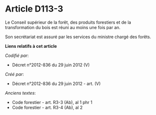 # Article D113-3

Le Conseil supérieur de la forêt, des produits forestiers et de la transformation du bois est réuni au moins une fois par an.

Son secrétariat est assuré par les services du ministre chargé des forêts.

**Liens relatifs à cet article**

_Codifié par_:

  - Décret n°2012-836 du 29 juin 2012 (V)

_Créé par_:

  - Décret n°2012-836 du 29 juin 2012 - art. (V)

_Anciens textes_:

  - Code forestier - art. R3-3 (Ab), al 1 phr 1
  - Code forestier - art. R3-4 (Ab),  al 2
